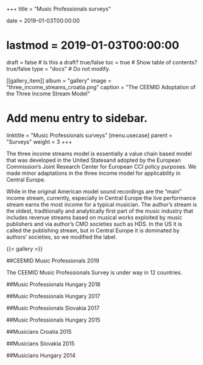 +++
title = "Music Professionals surveys"

date = 2019-01-03T00:00:00
# lastmod = 2019-01-03T00:00:00

draft = false  # Is this a draft? true/false
toc = true  # Show table of contents? true/false
type = "docs"  # Do not modify.

[[gallery_item]]
album = "gallery"
image = "three_income_streams_croatia.png"
caption = "The CEEMID Adoptation of the Three Income Stream Model"


# Add menu entry to sidebar.
linktitle = "Music Professionals surveys"
[menu.usecase]
  parent = "Surveys"
  weight = 3
+++

The three income streams model is essentially a value chain based model that was developed in the United Statesand adopted by the European Commission’s Joint Research Center for European CCI policy purposes. We made minor adaptations in the three income model for applicability in Central Europe. 

While in the original American model sound recordings are the “main” income stream, currently, especially in Central Europe the live performance stream earns the most income for a typical musician. The author’s stream is the oldest, traditionally and analytically first part of the music industry that includes revenue streams based on musical works exploited by music publishers and via author’s CMO societies such as HDS. In the US it is called the publishing stream, but in Central Europe it is dominated by authors’ societies, so we modified the label.

{{< gallery >}}



##CEEMID Music Professionals 2019

The CEEMID Music Professionals Survey is under way in 12 countries.


##Music Professionals Hungary 2018


##Music Professionals Hungary 2017

##Music Professionals Slovakia 2017

##Music Professionals Hungary 2015

##Musicians Croatia 2015

##Musicians Slovakia 2015

##Musicians Hungary 2014





